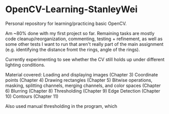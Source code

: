 # OpenCV-Learning-StanleyWei
 Personal repository for learning/practicing basic OpenCV.

Am ~80% done with my first project so far. Remaining tasks are mostly code cleanup/reorganization, commenting, testing + refinement, as well as some other tests I want to run that aren't really part of the main assignment (e.g. identifying the distance fromt the rings, angle of the rings).

Currently experimenting to see whether the CV still holds up under different lighting conditions.

Material covered:
Loading and displaying images (Chapter 3)
Coordinate points (Chapter 4)
Drawing rectangles (Chapter 5)
Bitwise operations, masking, splitting channels, merging channels, and color spaces (Chapter 6)
Blurring (Chapter 8)
Thresholding (Chapter 9)
Edge Detection (Chapter 10)
Contours (Chapter 11)

Also used manual thresholding in the program, which 
